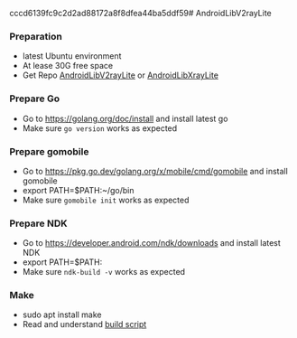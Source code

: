 cccd6139fc9c2d2ad88172a8f8dfea44ba5ddf59# AndroidLibV2rayLite

### Preparation
- latest Ubuntu environment
- At lease 30G free space
- Get Repo [AndroidLibV2rayLite](https://github.com/2dust/AndroidLibV2rayLite) or [AndroidLibXrayLite](https://github.com/2dust/AndroidLibXrayLite)
### Prepare Go
- Go to https://golang.org/doc/install and install latest go
- Make sure `go version` works as expected
### Prepare gomobile
- Go to https://pkg.go.dev/golang.org/x/mobile/cmd/gomobile and install gomobile
- export PATH=$PATH:~/go/bin
- Make sure `gomobile init` works as expected
### Prepare NDK
- Go to https://developer.android.com/ndk/downloads and install latest NDK
- export PATH=$PATH:<wherever you ndk is located>
- Make sure `ndk-build -v` works as expected
### Make
- sudo apt install make
- Read and understand [build script](https://github.com/2dust/AndroidLibV2rayLite/blob/master/Makefile)
